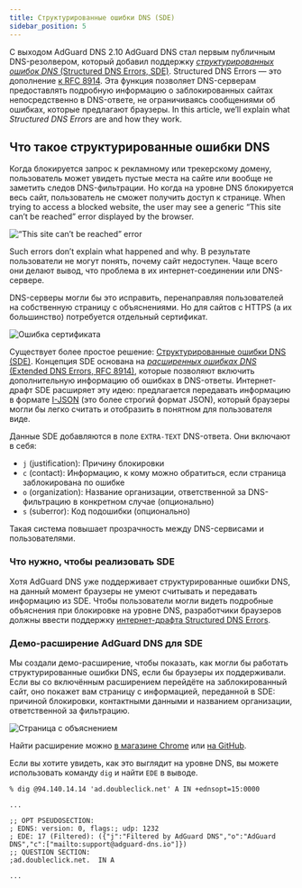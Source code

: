 ```yaml
---
title: Структурированные ошибки DNS (SDE)
sidebar_position: 5
---
```


С выходом AdGuard DNS 2.10 AdGuard DNS стал первым публичным DNS-резолвером, который добавил поддержку [_структурированных ошибок DNS_ (Structured DNS Errors, SDE)](https://datatracker.ietf.org/doc/draft-ietf-dnsop-structured-dns-error/09/). Structured DNS Errors — это дополнение [к RFC 8914](https://datatracker.ietf.org/doc/rfc8914/). Эта функция позволяет DNS-серверам предоставлять подробную информацию о заблокированных сайтах непосредственно в DNS-ответе, не ограничиваясь сообщениями об ошибках, которые предлагают браузеры. In this article, we’ll explain what _Structured DNS Errors_ are and how they work.

## Что такое структурированные ошибки DNS

Когда блокируется запрос к рекламному или трекерскому домену, пользователь может увидеть пустые места на сайте или вообще не заметить следов DNS-фильтрации. Но когда на уровне DNS блокируется весь сайт, пользователь не сможет получить доступ к странице. When trying to access a blocked website, the user may see a generic “This site can’t be reached” error displayed by the browser.

![“This site can’t be reached” error](https://cdn.adtidy.org/content/blog/dns/dns_error.png)

Such errors don’t explain what happened and why. В результате пользователи не могут понять, почему сайт недоступен. Чаще всего они делают вывод, что проблема в их интернет-соединении или DNS-сервере.

DNS-серверы могли бы это исправить, перенаправляя пользователей на собственную страницу с объяснениями. Но для сайтов с HTTPS (а их большинство) потребуется отдельный сертификат.

![Ошибка сертификата](https://cdn.adtidy.org/blog/new/vc1gocert_invalid.png)

Существует более простое решение: [Структурированные ошибки DNS (SDE)](https://datatracker.ietf.org/doc/draft-ietf-dnsop-structured-dns-error/09/). Концепция SDE основана на [_расширенных ошибках DNS_ (Extended DNS Errors, RFC 8914)](https://datatracker.ietf.org/doc/rfc8914/), которые позволяют включить дополнительную информацию об ошибках в DNS-ответы. Интернет-драфт SDE расширяет эту идею: предлагается передавать информацию в формате [I-JSON](https://www.rfc-editor.org/rfc/rfc7493) (это более строгий формат JSON), который браузеры могли бы легко считать и отобразить в понятном для пользователя виде.

Данные SDE добавляются в поле `EXTRA-TEXT` DNS-ответа. Они включают в себя:

- `j` (justification): Причину блокировки
- `c` (contact): Информацию, к кому можно обратиться, если страница заблокирована по ошибке
- `o` (organization): Название организации, ответственной за DNS-фильтрацию в конкретном случае (опционально)
- `s` (suberror): Код подошибки (опционально)

Такая система повышает прозрачность между DNS-сервисами и пользователями.

### Что нужно, чтобы реализовать SDE

Хотя AdGuard DNS уже поддерживает структурированные ошибки DNS, на данный момент браузеры не умеют считывать и передавать информацию из SDE. Чтобы пользователи могли видеть подробные объяснения при блокировке на уровне DNS, разработчики браузеров должны ввести поддержку [интернет-драфта Structured DNS Errors](https://datatracker.ietf.org/doc/draft-ietf-dnsop-structured-dns-error/09/).

### Демо-расширение AdGuard DNS для SDE

Мы создали демо-расширение, чтобы показать, как могли бы работать структурированные ошибки DNS, если бы браузеры их поддерживали. Если вы со включённым расширением перейдёте на заблокированный сайт, оно покажет вам страницу с информацией, переданной в SDE: причиной блокировки, контактными данными и названием организации, ответственной за фильтрацию.

![Страница с объяснением](https://cdn.adtidy.org/blog/new/jlkdbaccess_blocked.png)

Найти расширение можно [в магазине Chrome](https://chromewebstore.google.com/detail/oeinmjfnchfhaabhchfjkbdpmgeageen) или [на GitHub](https://github.com/AdguardTeam/dns-sde-extension/).

Если вы хотите увидеть, как это выглядит на уровне DNS, вы можете использовать команду `dig` и найти `EDE` в выводе.

```text
% dig @94.140.14.14 'ad.doubleclick.net' A IN +ednsopt=15:0000

...

;; OPT PSEUDOSECTION:
; EDNS: version: 0, flags:; udp: 1232
; EDE: 17 (Filtered): ({"j":"Filtered by AdGuard DNS","o":"AdGuard DNS","c":["mailto:support@adguard-dns.io"]})
;; QUESTION SECTION:
;ad.doubleclick.net.  IN A

...
```
